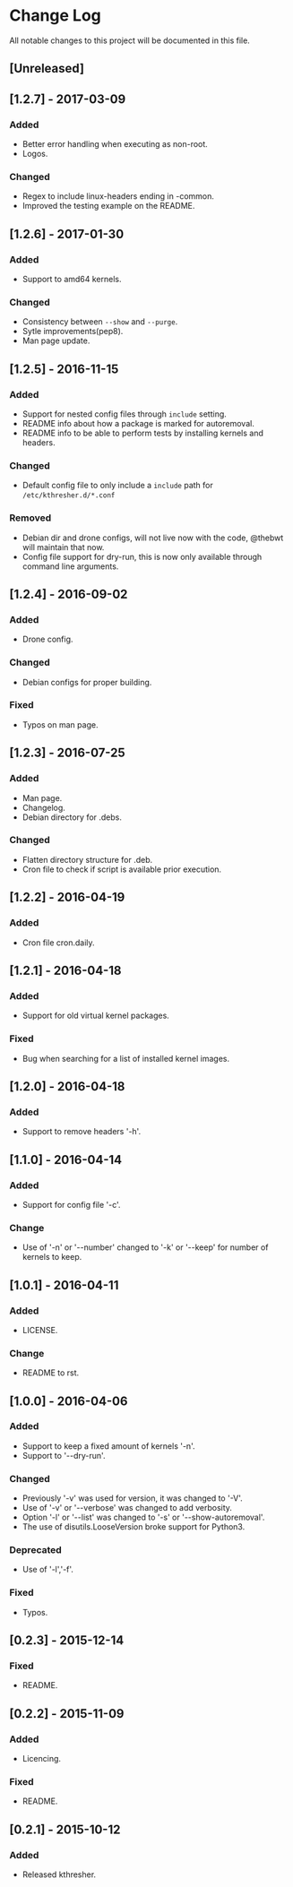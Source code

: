 # Change Log
All notable changes to this project will be documented in this file.

## [Unreleased]

## [1.2.7] - 2017-03-09
### Added
- Better error handling when executing as non-root.
- Logos.

### Changed
- Regex to include linux-headers ending in -common.
- Improved the testing example on the README.

## [1.2.6] - 2017-01-30
### Added
- Support to amd64 kernels.

### Changed
- Consistency between `--show` and `--purge`.
- Sytle improvements(pep8).
- Man page update.

## [1.2.5] - 2016-11-15
### Added
- Support for nested config files through `include` setting.
- README info about how a package is marked for autoremoval.
- README info to be able to perform tests by installing kernels and headers.

### Changed
- Default config file to only include a `include` path for `/etc/kthresher.d/*.conf`

### Removed
- Debian dir and drone configs, will not live now with the code, @thebwt will maintain that now.
- Config file support for dry-run, this is now only available through command line arguments.

## [1.2.4] - 2016-09-02
### Added
- Drone config.

### Changed
- Debian configs for proper building.

### Fixed
- Typos on man page.

## [1.2.3] - 2016-07-25
### Added
- Man page.
- Changelog.
- Debian directory for .debs.

### Changed
- Flatten directory structure for .deb.
- Cron file to check if script is available prior execution.

## [1.2.2] - 2016-04-19
### Added
- Cron file cron.daily.

## [1.2.1] - 2016-04-18
### Added
- Support for old virtual kernel packages.

### Fixed
- Bug when searching for a list of installed kernel images.

## [1.2.0] - 2016-04-18
### Added
- Support to remove headers '-h'.

## [1.1.0] - 2016-04-14
### Added
- Support for config file '-c'.

### Change
- Use of '-n' or '--number' changed to '-k' or '--keep' for number of kernels to keep.

## [1.0.1] - 2016-04-11
### Added
- LICENSE.

### Change
- README to rst.

## [1.0.0] - 2016-04-06
### Added
- Support to keep a fixed amount of kernels '-n'.
- Support to '--dry-run'.

### Changed
- Previously '-v' was used for version, it was changed to '-V'.
- Use of '-v' or '--verbose' was changed to add verbosity.
- Option '-l' or '--list'  was changed to '-s' or '--show-autoremoval'.
- The use of disutils.LooseVersion broke support for Python3.

### Deprecated
- Use of '-l','-f'.

### Fixed
- Typos.

## [0.2.3] - 2015-12-14
### Fixed
- README.

## [0.2.2] - 2015-11-09
### Added
- Licencing.

### Fixed
- README.

## [0.2.1] - 2015-10-12
### Added
- Released kthresher.
